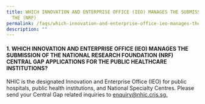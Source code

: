 ```yaml
---
title: WHICH INNOVATION AND ENTERPRISE OFFICE (IEO) MANAGES THE SUBMISSION OF
  THE (NRF)
permalink: /faqs/which-innovation-and-enterprise-office-ieo-manages-the-submission-of-the-nrf/
description: ""
---
```

#### 1\. WHICH INNOVATION AND ENTERPRISE OFFICE (IEO) MANAGES THE SUBMISSION OF THE NATIONAL RESEARCH FOUNDATION (NRF) CENTRAL GAP APPLICATIONS FOR THE PUBLIC HEALTHCARE INSTITUTIONS?


NHIC is the designated Innovation and Enterprise Office (IEO) for public hospitals, public health institutions, and National Specialty Centres. Please send your Central Gap related inquiries to [enquiry@nhic.cris.sg.](mailto:enquiry@nhic.cris.sg)
